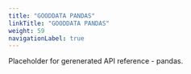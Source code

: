 ```yaml
---
title: "GOODDATA PANDAS"
linkTitle: "GOODDATA PANDAS"
weight: 59
navigationLabel: true
---
```



Placeholder for gerenerated API reference - pandas.
